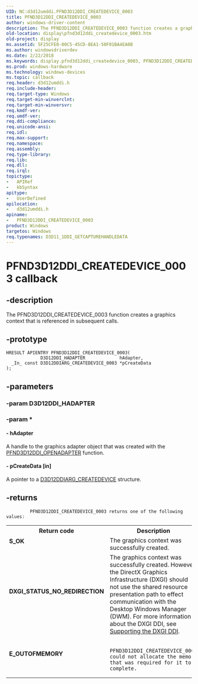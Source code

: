 ```yaml
---
UID: NC:d3d12umddi.PFND3D12DDI_CREATEDEVICE_0003
title: PFND3D12DDI_CREATEDEVICE_0003
author: windows-driver-content
description: The PFND3D12DDI_CREATEDEVICE_0003 function creates a graphics context that is referenced in subsequent calls.
old-location: display\pfnd3d12ddi_createdevice_0003.htm
old-project: display
ms.assetid: 5F25CFE0-00C5-45CD-8EA1-50F01BA4EA0B
ms.author: windowsdriverdev
ms.date: 2/22/2018
ms.keywords: display.pfnd3d12ddi_createdevice_0003, PFND3D12DDI_CREATEDEVICE_0003 callback function [Display Devices], PFND3D12DDI_CREATEDEVICE_0003, d3d12umddi/PFND3D12DDI_CREATEDEVICE_0003
ms.prod: windows-hardware
ms.technology: windows-devices
ms.topic: callback
req.header: d3d12umddi.h
req.include-header: 
req.target-type: Windows
req.target-min-winverclnt: 
req.target-min-winversvr: 
req.kmdf-ver: 
req.umdf-ver: 
req.ddi-compliance: 
req.unicode-ansi: 
req.idl: 
req.max-support: 
req.namespace: 
req.assembly: 
req.type-library: 
req.lib: 
req.dll: 
req.irql: 
topictype:
-	APIRef
-	kbSyntax
apitype:
-	UserDefined
apilocation:
-	d3d12umddi.h
apiname:
-	PFND3D12DDI_CREATEDEVICE_0003
product: Windows
targetos: Windows
req.typenames: D3D11_1DDI_GETCAPTUREHANDLEDATA
---
```


# PFND3D12DDI_CREATEDEVICE_0003 callback


## -description


The PFND3D12DDI_CREATEDEVICE_0003 function creates a graphics context that is referenced in subsequent calls.


## -prototype


````
HRESULT APIENTRY PFND3D12DDI_CREATEDEVICE_0003(
             D3D12DDI_HADAPTER             hAdapter,
  _In_ const D3D12DDIARG_CREATEDEVICE_0003 *pCreateData
);
````


## -parameters




### -param D3D12DDI_HADAPTER


### -param *








#### - hAdapter

A handle to the graphics adapter object that was created with the <a href="https://msdn.microsoft.com/library/windows/hardware/mt779071">PFND3D12DDI_OPENADAPTER</a> function.


#### - pCreateData [in]

A pointer to a <a href="..\d3d12umddi\ns-d3d12umddi-d3d12ddiarg_createdevice_0003.md">D3D12DDIARG_CREATEDEVICE</a> structure.


## -returns




             PFND3D12DDI_CREATEDEVICE_0003 returns one of the following values:

<table>
<tr>
<th>Return code</th>
<th>Description</th>
</tr>
<tr>
<td width="40%">
<dl>
<dt><b>S_OK</b></dt>
</dl>
</td>
<td width="60%">
The graphics context was successfully created.

</td>
</tr>
<tr>
<td width="40%">
<dl>
<dt><b>DXGI_STATUS_NO_REDIRECTION</b></dt>
</dl>
</td>
<td width="60%">
The graphics context was successfully created. However, the DirectX Graphics Infrastructure (DXGI) should not use the shared resource presentation path to effect communication with the Desktop Windows Manager (DWM). For more information about the DXGI DDI, see <a href="https://msdn.microsoft.com/3a49d7cb-984f-4e4f-a549-5c0442e1c45a">Supporting the DXGI DDI</a>.

</td>
</tr>
<tr>
<td width="40%">
<dl>
<dt><b>E_OUTOFMEMORY</b></dt>
</dl>
</td>
<td width="60%">

                PFND3D12DDI_CREATEDEVICE_0003 could not allocate the memory that was required for it to complete.

</td>
</tr>
</table>
 




